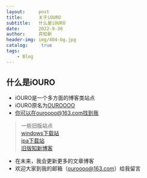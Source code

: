 ```yaml
---
layout:     post
title:      关于iOURO
subtitle:   什么是iOURO
date:       2022-9-30
author:     弈知新
header-img: img/404-bg.jpg
catalog: 	 true
tags:
    - Blog
---
```

## 什么是iOURO
- iOURO是一个多方面的博客类站点 
- iOURO原名为[OUROOOO](https://ouroooo.github.io)
- 你可以在ouroooo@163.com找到我
> 一些旧版站点   
> [windows下载站](https://ouroooo.github.io/exe)  
> [ipa下载站](https://ouroooo.github.io)  
> [旧版知新博客](https://ouroooo.github.io/oapp) 
- 在未来，我会更新更多的文章博客
- 欢迎大家到我的邮箱（ouroooo@163.com）给我留言
